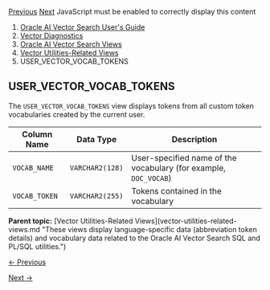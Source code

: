 [Previous](user_vector_vocab.md) [Next](all_vector_vocab.md) JavaScript
must be enabled to correctly display this content

  1. [Oracle AI Vector Search User's Guide](index.md)
  2. [Vector Diagnostics](vector-diagnostics-node.md)
  3. [Oracle AI Vector Search Views](oracle-ai-vector-search-views.md)
  4. [Vector Utilities-Related Views](vector-utilities-related-views.md)
  5. USER_VECTOR_VOCAB_TOKENS

## USER_VECTOR_VOCAB_TOKENS

The `USER_VECTOR_VOCAB_TOKENS` view displays tokens from all custom token
vocabularies created by the current user.

Column Name | Data Type | Description  
---|---|---  
`VOCAB_NAME` |  `VARCHAR2(128)` |  User-specified name of the vocabulary (for example, `DOC_VOCAB`)   
`VOCAB_TOKEN` |  `VARCHAR2(255)` |  Tokens contained in the vocabulary  
  
**Parent topic:** [Vector Utilities-Related Views](vector-utilities-related-
views.md "These views display language-specific data \(abbreviation token
details\) and vocabulary data related to the Oracle AI Vector Search SQL and
PL/SQL utilities.")


[← Previous](user_vector_vocab.md)

[Next →](all_vector_vocab.md)
